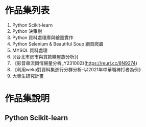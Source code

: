 # 作品集列表
1. Python Scikit-learn 
2. Python 決策樹
3. Python 資料處理庫與繪圖實作
4. Python Selenium & Beautiful Soup 網頁爬蟲
5. MYSQL 資料處理
6. [《台北市房市與貸款購屋族分析》] 
7. 《影音串流輿情聲量分析_Y231002》(https://reurl.cc/8N9274)
8. 《利用weka對資料集進行分群分析–以2021年中華職棒打者為例》
9.  大專生研究計畫

# 作品集說明
## Python Scikit-learn 

